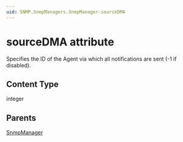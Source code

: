 ```yaml
---
uid: SNMP.SnmpManagers.SnmpManager-sourceDMA
---
```


# sourceDMA attribute

Specifies the ID of the Agent via which all notifications are sent (-1 if disabled).

## Content Type

integer

## Parents

[SnmpManager](xref:SNMP.SnmpManagers.SnmpManager)
